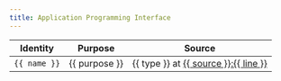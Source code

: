 ```yaml
---
title: Application Programming Interface
---
```

<table class='pure-table pure-table-horizontal pure-table-striped'>
  <thead>
    <tr>
      <th>Identity</th>
      <th>Purpose</th>
      <th>Source</th>
    </tr>
  </thead>
  <tbody data-bind='foreach: API.items'>
    <tr>
      <td>
        <code>{{ name }}</code>
      </td>
      <td>{{ purpose }}</td>
      <td>
        {{ type }} at
        <a href='{{ url }}'>
          {{ source }}:{{ line }}
        </a>
      </td>
    </tr>
  </tbody>
</table>
